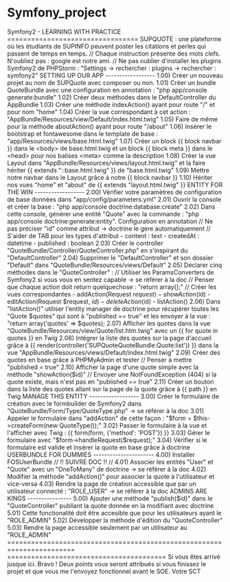 # Symfony_project
Symfony2 - LEARNING WITH PRACTICE ================================= SUPQUOTE : une plateforme où les étudiants de SUPINFO peuvent poster les citations et perles qui passent de temps en temps. // Chaque instruction présente des mots clefs. N'oubliez pas : google est notre ami. // Ne pas oublier d'installer les plugins Symfony2 de PHPStorm : "Settings -> rechercher : plugins -> rechercher : symfony2" SETTING UP OUR APP ------------------ 1.00) Créer un nouveau projet au nom de SUPQuote avec composer ou non. 1.01) Créer un bundle QuoteBundle avec une configuration en annotation : "php app/console generate:bundle" 1.02) Créer deux méthodes dans le DefaultController du AppBundle 1.03) Créer une méthode indexAction() ayant pour route "/" et pour nom "home" 1.04) Créer la vue correspondant à cet action : "AppBundle/Resources/view/Default/index.html.twig" 1.05) Faire de même pour la méthode aboutAction() ayant pour route "/about" 1.06) Insérer le bootstrap et fontawesome dans le template de base : "app/Resources/views/base.html.twig" 1.07) Créer un block {{ block navbar }} dans le &lt;body> de base.html.twig et un block {{ block meta }} dans le &lt;head> pour nos balises &lt;meta> comme la description 1.08) Créer la vue Layout dans "AppBundle/Resources/views/layout.html.twig" et la faire hériter {{ extends "::base.html.twig" }} de "base.html.twig" 1.09) Mettre notre navbar dans le Layout grâce à notre {{ block navbar }} 1.10) Hériter nos vues "home" et "about" de {{ extends "layout.html.twig" }} ENTITY FOR THE WIN ------------------ 2.00) Vérifier votre paramètres de configuration de base données dans "app/config/parameters.yml" 2.01) Ouvrir la console et créer la base : "php app/console doctrine:database:create" 2.02) Dans cette console, générer une entité "Quote" avec la commande : "php app/console doctrine:generate:entity". Configuration en annotation // Ne pas préciser "id" comme attribut -> doctrine le gère automatiquement // S'aider de TAB pour les types d'attribut - content : text - createdAt : datetime - published : boolean 2.03) Créer le controller "QuoteBundle/Controller/QuoteController.php" en s'inspirant du "DefaultController" 2.04) Supprimer le "DefaultController" et son dossier "Default" dans "QuoteBundle/Resources/views/Default" 2.05) Déclarer cinq méthodes dans le "QuoteController" : // Utiliser les ParamsConverters de Symfony2 si vous vous en sentez capable -> se référer à la doc // Penser que chaque action doit return quelquechose : "return array();" // Créer les vues correspondantes - addAction(Request $request) - showAction($id) - editAction(Request $request, $id) - deleteAction($id) - listAction() 2.06) Dans "listAction()" utiliser l'entity manager de doctrine pour récupérer toutes les "Quote $quotes" qui sont à "published == true" et les envoyer à la vue : "return array('quotes' => $quotes); 2.07) Afficher les quotes dans la vue "QuoteBundle/Resources/view/Quote/list.htm.twig" avec un {{ for quote in quotes }} en Twig 2.08) Intégrer la liste des quotes sur la page d'accueil grâce à {{ render(controller('SUPQuoteQuoteBundle:Quote:list')) }} dans la vue "AppBundle/Resources/views/Default/index.html.twig" 2.09) Créer des quotes en base grâce à PHPMyAdmin et tester // Penser à mettre "published = true" 2.10) Afficher la page d'une quote simple avec la méthode "showAction($id)" // Envoyer une NotFoundException (404) si la quote existe, mais n'est pas en "published == true" 2.11) Créer un bouton dans la liste des quotes allant sur la page de la quote grâce à {{ path }} en Twig MANAGE THIS ENTITY ------------------ 3.00) Créer le formulaire de création avec le formbuilder de Symfony2 dans "QuoteBundle/Form/Type/QuoteType.php" -> se référer à la doc 3.01) Appeler le formulaire dans "addAction" de cette façon : "$form = $this->createForm(new QuoteType());" 3.02) Passer le formulaire à la vue et l'afficher avec Twig : {{ form(form, {'method': 'POST'}) }} 3.03) Gérer le formulaire avec "$form->handleRequest($request);" 3.04) Vérifier si le formulaire est valide et insérer la quote en base grâce à doctrine USERBUNDLE FOR DUMMIES ---------------------- 4.00) Installer FOSUserBundle // !! SUIVRE DOC !! // 4.01) Associer les entités "User" et "Quote" avec un "OneToMany" de doctrine -> se référer à la doc 4.02) Modifier la méthode "addAction()" pour associer la quote à l'utilisateur et vice-versa 4.03) Rendre la page de création accessible que par un utilisateur connecté : "ROLE_USER" -> se référer à la doc ADMINS ARE KINGS ---------------- 5.00) Ajouter une méthode "publish($id)" dans le "QuoteController" publiant la quote donnée en la modifiant avec doctrine 5.01) Cette fonctionalité doit être accesible que pour les utilisateurs ayant le "ROLE_ADMIN" 5.02) Développer la méthode d'édition du "QuoteController" 5.03) Rendre la page accessible seulement par un utilisateur au "ROLE_ADMIN" ======================================================================= ======================================== Si vous êtes arrivé jusque ici. Bravo ! Deux points vous seront attribués si vous finissez le projet et que vous me l'envoyez fonctionnel avant le SOE. Votre SCT
